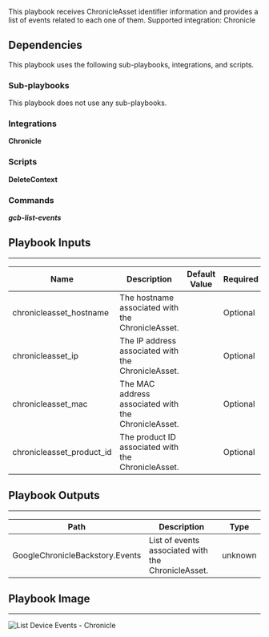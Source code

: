 This playbook receives ChronicleAsset identifier information and provides a list of events related to each one of them.
Supported integration: Chronicle

## Dependencies
This playbook uses the following sub-playbooks, integrations, and scripts.

### Sub-playbooks
This playbook does not use any sub-playbooks.

### Integrations
**Chronicle**

### Scripts
**DeleteContext**

### Commands
***gcb-list-events***

## Playbook Inputs
---

| **Name** | **Description** | **Default Value** | **Required** |
| --- | --- | --- | --- |
| chronicleasset_hostname | The hostname associated with the ChronicleAsset. |  | Optional |
| chronicleasset_ip | The IP address associated with the ChronicleAsset. |  | Optional |
| chronicleasset_mac | The MAC address associated with the ChronicleAsset. |  | Optional |
| chronicleasset_product_id | The product ID associated with the ChronicleAsset. |  | Optional |

## Playbook Outputs
---

| **Path** | **Description** | **Type** |
| --- | --- | --- |
| GoogleChronicleBackstory.Events | List of events associated with the ChronicleAsset. | unknown |

## Playbook Image
---
![List Device Events - Chronicle](../../doc_files/List_Device_Events_-_Chronicle.png/n)
